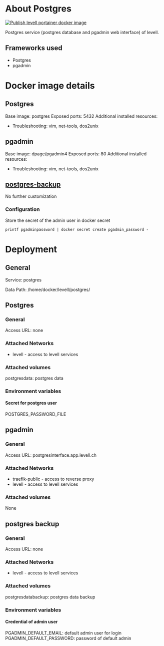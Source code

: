 # About Postgres
[![Publish levell portainer docker image](https://github.com/jimmylevell/portainer/actions/workflows/action.yml/badge.svg)](https://github.com/jimmylevell/portainer/actions/workflows/action.yml)

Postgres service (postgres database and pgadmin web interface) of levell.

## Frameworks used
- Postgres
- pgadmin

# Docker image details
## Postgres
Base image: postgres
Exposed ports: 5432
Additional installed resources:
- Troubleshooting: vim, net-tools, dos2unix

## pgadmin
Base image: dpage/pgadmin4
Exposed ports: 80
Additional installed resources:
- Troubleshooting: vim, net-tools, dos2unix

## [postgres-backup](https://github.com/prodrigestivill/docker-postgres-backup-local)
No further customization

### Configuration
Store the secret of the admin user in docker secret
```
printf pgadminpassword | docker secret create pgadmin_password -
```

# Deployment
## General
Service: postgres

Data Path: /home/docker/levell/postgres/

## Postgres
### General
Access URL: none

### Attached Networks
- levell - access to levell services

### Attached volumes
postgresdata: postgres data

### Environment variables
#### Secret for postgres user
POSTGRES_PASSWORD_FILE

## pgadmin
### General
Access URL: postgresinterface.app.levell.ch

### Attached Networks
- traefik-public - access to reverse proxy
- levell - access to levell services

### Attached volumes
None

## postgres backup
### General
Access URL: none

### Attached Networks
- levell - access to levell services

### Attached volumes
postgresdatabackup: postgres data backup

### Environment variables
#### Credential of admin user
PGADMIN_DEFAULT_EMAIL: default admin user for login
PGADMIN_DEFAULT_PASSWORD: password of default admin
